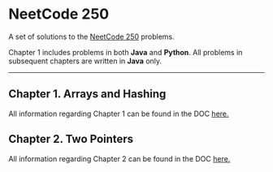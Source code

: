 # NeetCode 250

A set of solutions to the [NeetCode 250](https://neetcode.io/practice) problems.

Chapter 1 includes problems in both **Java** and **Python**.
All problems in subsequent chapters are written in **Java** only.

---

## Chapter 1. Arrays and Hashing

All information regarding Chapter 1 can be found in the DOC [here.](ArraysAndHashing/DOC.md)

## Chapter 2. Two Pointers

All information regarding Chapter 2 can be found in the DOC [here.](TwoPointers/DOC.md)
